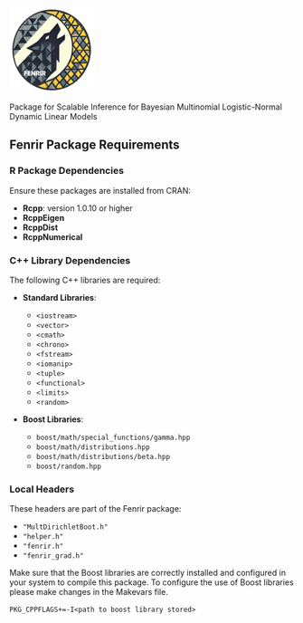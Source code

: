 <img src="fenrir_logo.png" alt="Fenrir Logo" style="width:150px;height:150px;">

Package for Scalable Inference for Bayesian Multinomial Logistic-Normal Dynamic Linear Models

## Fenrir Package Requirements

### R Package Dependencies
Ensure these packages are installed from CRAN:

- **Rcpp**: version 1.0.10 or higher
- **RcppEigen**
- **RcppDist**
- **RcppNumerical**

### C++ Library Dependencies
The following C++ libraries are required:

- **Standard Libraries**:
  - `<iostream>`
  - `<vector>`
  - `<cmath>`
  - `<chrono>`
  - `<fstream>`
  - `<iomanip>`
  - `<tuple>`
  - `<functional>`
  - `<limits>`
  - `<random>`

- **Boost Libraries**:
  - `boost/math/special_functions/gamma.hpp`
  - `boost/math/distributions.hpp`
  - `boost/math/distributions/beta.hpp`
  - `boost/random.hpp`

### Local Headers
These headers are part of the Fenrir package:

- `"MultDirichletBoot.h"`
- `"helper.h"`
- `"fenrir.h"`
- `"fenrir_grad.h"`

Make sure that the Boost libraries are correctly installed and configured in your system to compile this package. 
To configure the use of Boost libraries please make changes in the Makevars file.
```
PKG_CPPFLAGS+=-I<path to boost library stored>
```
